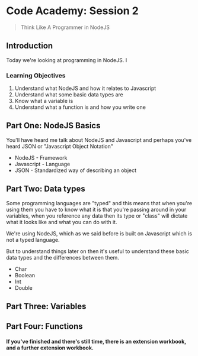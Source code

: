# Code Academy: Session 2

> Think Like A Programmer in NodeJS

## Introduction
Today we're looking at programming in NodeJS. I

### Learning Objectives
1. Understand what NodeJS and how it relates to Javascript
1. Understand what some basic data types are
2. Know what a variable is
3. Understand what a function is and how you write one

## Part One: NodeJS Basics
You'll have heard me talk about NodeJS and Javascript and perhaps you've heard JSON or "Javascript Object Notation"


- NodeJS - Framework
- Javascript - Language
- JSON - Standardized way of describing an object

## Part Two: Data types
Some programming languages are "typed" and this means that when you're using them you have to know what it is that you're passing around in your variables, when you reference any data then its type or "class" will dictate what it looks like and what you can do with it.

We're using NodeJS, which as we said before is built on Javascript which is not a typed language.

But to understand things later on then it's useful to understand these basic data types and the differences between them.

- Char
- Boolean
- Int
- Double

## Part Three: Variables

## Part Four: Functions


#### If you've finished and there's still time, there is an extension workbook, and a further extension workbook.
